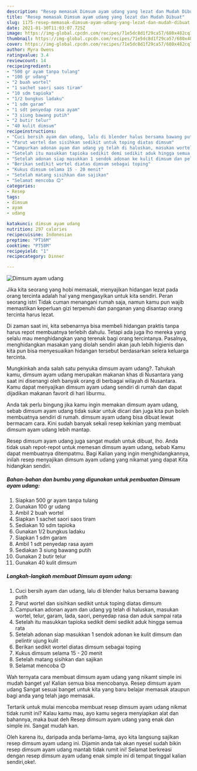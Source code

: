 ```yaml
---
description: "Resep memasak Dimsum ayam udang yang lezat dan Mudah Dibuat"
title: "Resep memasak Dimsum ayam udang yang lezat dan Mudah Dibuat"
slug: 1175-resep-memasak-dimsum-ayam-udang-yang-lezat-dan-mudah-dibuat
date: 2021-01-30T11:03:07.725Z
image: https://img-global.cpcdn.com/recipes/71e5dc8d1f29ca57/680x482cq70/dimsum-ayam-udang-foto-resep-utama.jpg
thumbnail: https://img-global.cpcdn.com/recipes/71e5dc8d1f29ca57/680x482cq70/dimsum-ayam-udang-foto-resep-utama.jpg
cover: https://img-global.cpcdn.com/recipes/71e5dc8d1f29ca57/680x482cq70/dimsum-ayam-udang-foto-resep-utama.jpg
author: Myra Owens
ratingvalue: 3.4
reviewcount: 14
recipeingredient:
- "500 gr ayam tanpa tulang"
- "100 gr udang"
- "2 buah wortel"
- "1 sachet saori saos tiram"
- "10 sdm tapioka"
- "1/2 bungkus ladaku"
- "1 sdm garam"
- "1 sdt penyedap rasa ayam"
- "3 siung bawang putih"
- "2 butir telur"
- "40 kulit dimsum"
recipeinstructions:
- "Cuci bersih ayam dan udang, lalu di blender halus bersama bawang putih"
- "Parut wortel dan sisihkan sedikit untuk toping diatas dimsum"
- "Campurkan adonan ayam dan udang yg telah di haluskan, masukan wortel, telur, garam, lada, saori, penyedap rasa dan aduk sampai rata"
- "Setelah itu masukkan tapioka sedikit demi sedikit aduk hingga semua rata"
- "Setelah adonan siap masukkan 1 sendok adonan ke kulit dimsum dan pelintir ujung kulit"
- "Berikan sedikit wortel diatas dimsum sebagai toping"
- "Kukus dimsum selama 15 - 20 menit"
- "Setelah matang sisihkan dan sajikan"
- "Selamat mencoba 😊"
categories:
- Resep
tags:
- dimsum
- ayam
- udang

katakunci: dimsum ayam udang 
nutrition: 297 calories
recipecuisine: Indonesian
preptime: "PT16M"
cooktime: "PT58M"
recipeyield: "1"
recipecategory: Dinner

---
```



![Dimsum ayam udang](https://img-global.cpcdn.com/recipes/71e5dc8d1f29ca57/680x482cq70/dimsum-ayam-udang-foto-resep-utama.jpg)

Jika kita seorang yang hobi memasak, menyajikan hidangan lezat pada orang tercinta adalah hal yang mengasyikan untuk kita sendiri. Peran seorang istri Tidak cuman menangani rumah saja, namun kamu pun wajib memastikan keperluan gizi terpenuhi dan panganan yang disantap orang tercinta harus lezat.

Di zaman  saat ini, kita sebenarnya bisa membeli hidangan praktis tanpa harus repot membuatnya terlebih dahulu. Tetapi ada juga lho mereka yang selalu mau menghidangkan yang terenak bagi orang tercintanya. Pasalnya, menghidangkan masakan yang diolah sendiri akan jauh lebih higienis dan kita pun bisa menyesuaikan hidangan tersebut berdasarkan selera keluarga tercinta. 



Mungkinkah anda salah satu penyuka dimsum ayam udang?. Tahukah kamu, dimsum ayam udang merupakan makanan khas di Nusantara yang saat ini disenangi oleh banyak orang di berbagai wilayah di Nusantara. Kamu dapat menyajikan dimsum ayam udang sendiri di rumah dan dapat dijadikan makanan favorit di hari liburmu.

Anda tak perlu bingung jika kamu ingin memakan dimsum ayam udang, sebab dimsum ayam udang tidak sukar untuk dicari dan juga kita pun boleh membuatnya sendiri di rumah. dimsum ayam udang bisa dibuat lewat bermacam cara. Kini sudah banyak sekali resep kekinian yang membuat dimsum ayam udang lebih mantap.

Resep dimsum ayam udang juga sangat mudah untuk dibuat, lho. Anda tidak usah repot-repot untuk memesan dimsum ayam udang, sebab Kamu dapat membuatnya ditempatmu. Bagi Kalian yang ingin menghidangkannya, inilah resep menyajikan dimsum ayam udang yang nikamat yang dapat Kita hidangkan sendiri.

<!--inarticleads1-->

##### Bahan-bahan dan bumbu yang digunakan untuk pembuatan Dimsum ayam udang:

1. Siapkan 500 gr ayam tanpa tulang
1. Gunakan 100 gr udang
1. Ambil 2 buah wortel
1. Siapkan 1 sachet saori saos tiram
1. Sediakan 10 sdm tapioka
1. Gunakan 1/2 bungkus ladaku
1. Siapkan 1 sdm garam
1. Ambil 1 sdt penyedap rasa ayam
1. Sediakan 3 siung bawang putih
1. Gunakan 2 butir telur
1. Gunakan 40 kulit dimsum




<!--inarticleads2-->

##### Langkah-langkah membuat Dimsum ayam udang:

1. Cuci bersih ayam dan udang, lalu di blender halus bersama bawang putih
1. Parut wortel dan sisihkan sedikit untuk toping diatas dimsum
1. Campurkan adonan ayam dan udang yg telah di haluskan, masukan wortel, telur, garam, lada, saori, penyedap rasa dan aduk sampai rata
1. Setelah itu masukkan tapioka sedikit demi sedikit aduk hingga semua rata
1. Setelah adonan siap masukkan 1 sendok adonan ke kulit dimsum dan pelintir ujung kulit
1. Berikan sedikit wortel diatas dimsum sebagai toping
1. Kukus dimsum selama 15 - 20 menit
1. Setelah matang sisihkan dan sajikan
1. Selamat mencoba 😊




Wah ternyata cara membuat dimsum ayam udang yang nikamt simple ini mudah banget ya! Kalian semua bisa mencobanya. Resep dimsum ayam udang Sangat sesuai banget untuk kita yang baru belajar memasak ataupun bagi anda yang telah jago memasak.

Tertarik untuk mulai mencoba membuat resep dimsum ayam udang nikmat tidak rumit ini? Kalau kamu mau, ayo kamu segera menyiapkan alat dan bahannya, maka buat deh Resep dimsum ayam udang yang enak dan simple ini. Sangat mudah kan. 

Oleh karena itu, daripada anda berlama-lama, ayo kita langsung sajikan resep dimsum ayam udang ini. Dijamin anda tak akan nyesel sudah bikin resep dimsum ayam udang mantab tidak rumit ini! Selamat berkreasi dengan resep dimsum ayam udang enak simple ini di tempat tinggal kalian sendiri,oke!.

